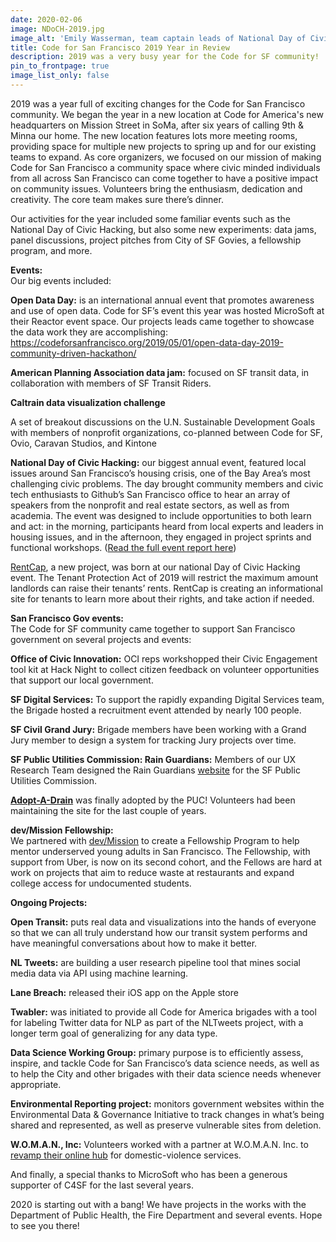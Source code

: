 ```yaml
---
date: 2020-02-06
image: NDoCH-2019.jpg
image_alt: 'Emily Wasserman, team captain leads of National Day of Civic Hacking at GitHub'
title: Code for San Francisco 2019 Year in Review
description: 2019 was a very busy year for the Code for SF community!
pin_to_frontpage: true
image_list_only: false
---
```

2019 was a year full of exciting changes for the Code for San Francisco community. We began the year in a new location at Code for America's new headquarters on Mission Street in SoMa, after six years of calling 9th & Minna our home. The new location features lots more meeting rooms, providing space for multiple new projects to spring up and for our existing teams to expand. As core organizers, we focused on our mission of making Code for San Francisco a community space where civic minded individuals from all across San Francisco can come together to have a positive impact on community issues. Volunteers bring the enthusiasm, dedication and creativity. The core team makes sure there’s dinner.

Our activities for the year included some familiar events such as the National Day of Civic Hacking, but also some new experiments: data jams, panel discussions, project pitches from City of SF Govies, a fellowship program, and more.

**Events:**\
Our big events included:

**Open Data Day:** is an international annual event that promotes awareness and use of open data. Code for SF’s event this year was hosted MicroSoft at their Reactor event space. Our projects leads came together to showcase the data work they are accomplishing: https://codeforsanfrancisco.org/2019/05/01/open-data-day-2019-community-driven-hackathon/

**American Planning Association data jam:** focused on SF transit data, in collaboration with members of SF Transit Riders.

**Caltrain data visualization challenge**

A set of breakout discussions on the U.N. Sustainable Development Goals with members of nonprofit organizations, co-planned between Code for SF, Ovio, Caravan Studios, and Kintone

**National Day of Civic Hacking:** our biggest annual event, featured local issues around San Francisco’s housing crisis, one of the Bay Area’s most challenging civic problems. The day brought community members and civic tech enthusiasts to Github’s San Francisco office to hear an array of speakers from the nonprofit and real estate sectors, as well as from academia. The event was designed to include opportunities to both learn and act: in the morning, participants heard from local experts and leaders in housing issues, and in the afternoon, they engaged in project sprints and functional workshops. ([Read the full event report here](https://medium.com/code-for-san-francisco/lessons-on-housing-crises-from-code-for-san-franciscos-national-day-of-civic-hacking-5039ceb33898))

[RentCap](https://tenantprotections.org/), a new project, was born at our national Day of Civic Hacking event. The Tenant Protection Act of 2019 will restrict the maximum amount landlords can raise their tenants’ rents. RentCap is creating an informational site for tenants to learn more about their rights, and take action if needed.

**San Francisco Gov events:**\
The Code for SF community came together to support San Francisco government on several projects and events:

**Office of Civic Innovation:** OCI reps workshopped their Civic Engagement tool kit at Hack Night to collect citizen feedback on volunteer opportunities that support our local government.

**SF Digital Services:** To support the rapidly expanding Digital Services team, the Brigade hosted a recruitment event attended by nearly 100 people.

**SF Civil Grand Jury:** Brigade members have been working with a Grand Jury member to design a system for tracking Jury projects over time.

**SF Public Utilities Commission: Rain Guardians:** Members of our UX Research Team designed the Rain Guardians [website](https://nam06.safelinks.protection.outlook.com/?url=https%3A%2F%2Fwww.rainguardians.org%2F&data=02%7C01%7Cscott.mauvais%40microsoft.com%7C854b1f0ce8084822f73a08d6f46f6516%7C72f988bf86f141af91ab2d7cd011db47%7C1%7C1%7C636965156611403213&sdata=8UTLmC18%2BUcxv6B%2F9%2FzKLWB4GVp6jFXMkyKW3FwUWRI%3D&reserved=0) for the SF Public Utilities Commission.

**[Adopt-A-Drain](https://adoptadrain.sfwater.org/)** was finally adopted by the PUC! Volunteers had been maintaining the site for the last couple of years.

**dev/Mission Fellowship:**\
We partnered with [dev/Mission](https://devmission.org/) to create a Fellowship Program to help mentor underserved young adults in San Francisco. The Fellowship, with support from Uber, is now on its second cohort, and the Fellows are hard at work on projects that aim to reduce waste at restaurants and expand college access for undocumented students.

**Ongoing Projects:**

**Open Transit:** puts real data and visualizations into the hands of everyone so that we can all truly understand how our transit system performs and have meaningful conversations about how to make it better.

**NL Tweets:** are building a user research pipeline tool that mines social media data via API using machine learning.

**Lane Breach:** released their iOS app on the Apple store

**Twabler:** was initiated to provide all Code for America brigades with a tool for labeling Twitter data for NLP as part of the NLTweets project, with a longer term goal of generalizing for any data type.

**Data Science Working Group:** primary purpose is to efficiently assess, inspire, and tackle Code for San Francisco’s data science needs, as well as to help the City and other brigades with their data science needs whenever appropriate.

**Environmental Reporting project:** monitors government websites within the Environmental Data & Governance Initiative to track changes in what’s being shared and represented, as well as preserve vulnerable sites from deletion.

**W.O.M.A.N., Inc:** Volunteers worked with a partner at W.O.M.A.N. Inc. to [revamp their online hub](https://nam06.safelinks.protection.outlook.com/?url=https%3A%2F%2Fcodeforsanfrancisco.org%2F2019%2F04%2F17%2Fw-o-m-a-n-inc-domestic-violence-referral-center%2F&data=02%7C01%7Cscott.mauvais%40microsoft.com%7C854b1f0ce8084822f73a08d6f46f6516%7C72f988bf86f141af91ab2d7cd011db47%7C1%7C1%7C636965156611403213&sdata=LWcpgJwB2fS4YgCr7ICdddZECdAOLw%2FJMOCZTM7%2FlBY%3D&reserved=0) for domestic-violence services.

And finally, a special thanks to MicroSoft who has been a generous supporter of C4SF for the last several years.

2020 is starting out with a bang! We have projects in the works with the Department of Public Health, the Fire Department and several events. Hope to see you there!
